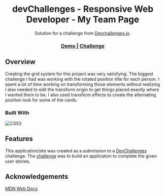 <!-- Please update value in the {}  -->

<h1 align="center">devChallenges - Responsive Web Developer - My Team Page</h1>

<div align="center">
   Solution for a challenge from  <a href="http://devchallenges.io" target="_blank">Devchallenges.io</a>.
</div>

<div align="center">
  <h3>
    <a href="https://julianbass-responsivewebdev-myteampage.netlify.app">
      Demo
    </a>
    <span> | </span>
    <a href="https://devchallenges.io/challenges/hhmesazsqgKXrTkYkt0U">
      Challenge
    </a>
  </h3>
</div>

<!-- OVERVIEW -->

## Overview

Creating the grid system for this project was very satisfying. The biggest challenge I had was working with the rotated position title for each person. I spent a lot of time working on transforming those elements without realizing I also needed to edit the transform origin to get things placed exactly where I wanted them to be. I also used transform effects to create the alternating position look for some of the cards.

### Built With

<!-- This section should list any major frameworks that you built your project using. Here are a few examples.-->

![CSS3](https://img.shields.io/badge/CSS3-1572B6?style=for-the-badge&logo=css3&logoColor=white)

## Features

<!-- List the features of your application or follow the template. Don't share the figma file here :) -->

This application/site was created as a submission to a [DevChallenges](https://devchallenges.io/challenges) challenge. The [challenge](https://devchallenges.io/challenges/hhmesazsqgKXrTkYkt0U) was to build an application to complete the given user stories.


## Acknowledgements

<!-- This section should list any articles or add-ons/plugins that helps you to complete the project. This is optional but it will help you in the future. For exmpale -->

[MDN Web Docs](https://developer.mozilla.org/en-US/docs/Web/CSS)
